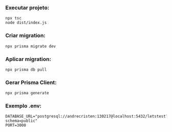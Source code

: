 ### Executar projeto: 

```
npx tsc                               
node dist/index.js
```

### Criar migration: 

```
npx prisma migrate dev
```

### Aplicar migration: 

```
npx prisma db pull
```

### Gerar Prisma Client:

```
npx prisma generate
```

### Exemplo .env:

```
DATABASE_URL="postgresql://andrecristen:130217@localhost:5432/letstest?schema=public"
PORT=3000
```